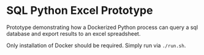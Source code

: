 # SQL Python Excel Prototype

Prototype demonstrating how a Dockerized Python process can query a sql database and export results to an excel spreadsheet.

Only installation of Docker should be required.  Simply run via `./run.sh`.
